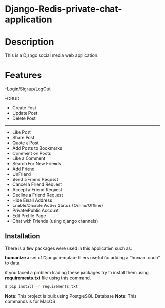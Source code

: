 
# Django-Redis-private-chat-application

# Description

This is a Django social media web application.

# Features

-Login/Signup/LogOut

-CRUD
- Create Post
- Update Post
- Delete Post
--------
- Like Post
- Share Post
- Quote a Post
- Add Posts to Bookmarks
- Comment on Posts
- Like a Comment
- Search For New Friends
- Add Friend
- UnFriend
- Send a Friend Request
- Cancel a Friend Request
- Accept a Friend Request
- Decline a Friend Request
- Hide Email Address
- Enable/Disable Active Status (Online/Offline)
- Private/Public Account
- Edit Profile Page
- Chat with Friends (using django channels)

## Installation

There is a few packages were used in this application such as:

**humanize** a set of Django template filters useful for adding a “human touch” to data.

if you faced a problem loading these packages try to install them using **requirements.txt** file using this command.

```bash
$ pip install -r requirements.txt
```

**Note**: This project is built using PostgreSQL Database
**Note**: This commands is for MacOS

